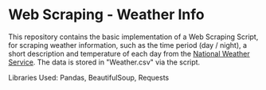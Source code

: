 # Web Scraping - Weather Info

This repository contains the basic implementation of a Web Scraping Script, for scraping weather information, such as the time period (day / night), a short description and temperature of each day from the [National Weather Service](https://www.weather.gov/). The data is stored in "Weather.csv" via the script.

Libraries Used: Pandas, BeautifulSoup, Requests
